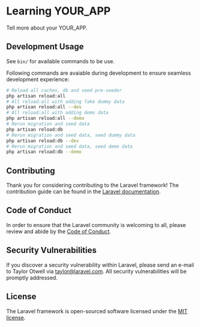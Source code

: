 # Learning YOUR_APP

Tell more about your YOUR_APP.

## Development Usage

See `bin/` for available commands to be use.

Following commands are avaiable during development to ensure seamless development experience:

```bash
# Reload all caches, db and seed pre-seeder
php artisan reload:all
# All reload:all with adding fake dummy data
php artisan reload:all --dev
# All reload:all with adding demo data
php artisan reload:all --demo
# Rerun migration and seed data
php artisan reload:db
# Rerun migration and seed data, seed dummy data
php artisan reload:db --dev
# Rerun migration and seed data, seed demo data
php artisan reload:db --demo
```

## Contributing

Thank you for considering contributing to the Laravel framework! The contribution guide can be found in the [Laravel documentation](https://laravel.com/docs/contributions).

## Code of Conduct

In order to ensure that the Laravel community is welcoming to all, please review and abide by the [Code of Conduct](https://laravel.com/docs/contributions#code-of-conduct).

## Security Vulnerabilities

If you discover a security vulnerability within Laravel, please send an e-mail to Taylor Otwell via [taylor@laravel.com](mailto:taylor@laravel.com). All security vulnerabilities will be promptly addressed.

## License

The Laravel framework is open-sourced software licensed under the [MIT license](https://opensource.org/licenses/MIT).
